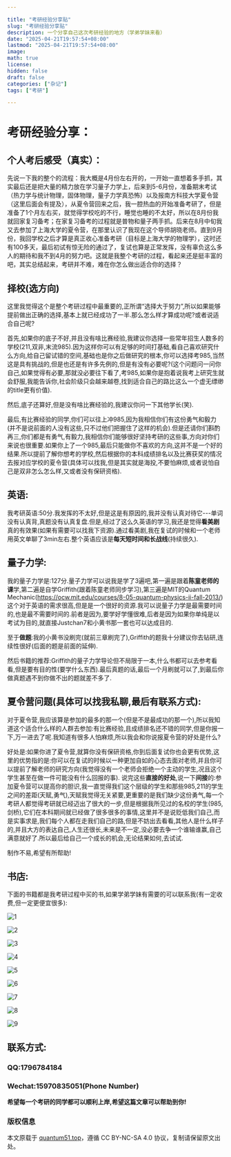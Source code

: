 ```yaml
---

title: "考研经验分享贴"
slug: "考研经验分享贴"
description: 一个分享自己这次考研经验的地方（学弟学妹来看） 
date: "2025-04-21T19:57:54+08:00"
lastmod: "2025-04-21T19:57:54+08:00"
image: 
math: true
license: 
hidden: false
draft: false 
categories: ["杂记"]
tags: ["考研"]

---
```


# 考研经验分享：

## 个人考后感受（真实）：

先说一下我的整个的流程：我大概是4月份左右开的，一开始一直想着多手抓，其实最后还是把大量的精力放在学习量子力学上，后来到5-6月份，准备期末考试（热力学与统计物理，固体物理，量子力学真恐怖）以及报南方科技大学夏令营（这里后面会有提及），从夏令营回来之后，我一腔热血的开始准备考研了，但是准备了1个月左右买，就觉得学校吃的不行，睡觉也睡的不太好，所以在8月份我就回家复习备考；在家复习备考的过程就是普物和量子两手抓。后来在8月中旬我又去参加了上海大学的夏令营，在那里认识了我现在这个导师胡晓老师。直到9月份，我回学校之后才算是真正收心准备考研（目标是上海大学的物理学），这时还有100多天，最后初试有惊无险的通过了，复试也算是正常发挥，没有辜负这么多人的期待和我不到4月的努力吧。这就是我整个考研的过程，看起来还是挺丰富的吧，其实总结起来，考研并不难，难在你怎么做出适合你的选择？

##  择校(选方向)

这里我觉得这个是整个考研过程中最重要的,正所谓“选择大于努力”,所以如果能够提前做出正确的选择,基本上就已经成功了一半.那么怎么样才算成功呢?或者说适合自己呢?

首先,如果你的底子不好,并且没有啥比赛经验,我建议你选择一些常年招生人数多的学校(211,双非,末流985).因为这样你可以有足够的时间打基础,看自己喜欢研究什么方向,给自己留试错的空间,基础也是你之后做研究的根本,你可以选择考985,当然这是具有挑战的,但是也还是有许多先例的,但是有没有必要呢?(这个问题问一问你自己,如果觉得有必要,那就没必要往下看了,考985,如果你是抱着说我考上研究生就会舒服,我能告诉你,社会阶级只会越来越卷,找到适合自己的路比这么一个虚无缥缈的title更有价值).

然后,底子还算好,但是没有啥比赛经验的,我建议你问一下其他学长(笑).

最后,有比赛经验的同学,你们可以往上冲985,因为我相信你们有这份勇气和毅力(并不是说前面的人没有这些,只不过他们把握住了这样的机会).但是还请你们斟酌再三,你们都是有勇气,有毅力,我相信你们能够很好坚持考研的这些事,方向对你们来说也很重要.如果你上了一个985,最后只能做你不喜欢的方向,这并不是一个好的结果.所以提前了解你想考的学校,然后根据你的本科成绩排名以及比赛获奖的情况去报对应学校的夏令营(具体可以找我,但是其实就是海投,不要怕麻烦,或者说怕自己是双非怎么怎么样,又或者没有保研资格).

## 英语:

我考研英语:50分.我发挥的不太好,但是这是有原因的,我并没有认真对待它---单词没有认真背,真题没有认真复盘.但是,经过了这么久英语的学习,我还是觉得**看美剧**真的有效果(如果有需要可以找我下资源).通过看美剧,我在复试的时候和一个老师用英文单聊了3min左右.整个英语应该是**每天短时间和长战线**(持续很久).

## 量子力学:

我的量子力学是:127分.量子力学可以说我是学了3遍吧,第一遍是跟着**陈童老师的课**学,第二遍是自学Griffith(跟着陈童老师同步学习),第三遍是MIT的Quantum Mechanic(https://ocw.mit.edu/courses/8-05-quantum-physics-ii-fall-2013/)这个对于英语的需求很高,但是是一个很好的资源.我可以说量子力学是最需要时间的,也是最不需要时间的.前者是因为,要学好学懂很难,后者是因为如果你单纯是以考试为目的,就直接Justchan7和小黄书那一套也可以达成目的.

至于**做题**:我的小黄书没刷完(就前三章刷完了),Griffith的题我十分建议你去钻研,连续性很好(后面的题是前面的延伸).

然后书籍的推荐:Griffith的量子力学导论但不局限于一本,什么书都可以去参考看看,但是要有目的性(要学什么东西).最后真题的话,最后一个月刷就可以了,到最后你做真题遇不到你做不出的题就差不多了.

## 夏令营问题(具体可以找我私聊,最后有联系方式):

对于夏令营,我应该算是参加的最多的那一个(但是不是最成功的那一个),所以我知道这个适合什么样的人群去参加:有比赛经验,且成绩排名还不错的同学,但是你报一下,万一进去了呢.我知道有很多人怕麻烦,所以我会和你说报夏令营的好处是什么?

好处是:如果你进了夏令营,就算你没有保研资格,你到后面复试你也会更有优势,这里的优势指的是:你可以在复试的时候以一种更加自如的心态去面对老师,并且你可以提前了解老师的研究方向(我觉得没有一个老师会拒绝一个主动的学生,况且这个学生甚至在做一件可能没有什么回报的事).
说完这些**直接的好处**,说一下**间接**的:参加夏令营可以提高你的胆识,我一直觉得我们这个层级的学生和那些985,211的学生之间的差距(天赋,勇气),天赋我觉得无关紧要,更重要的是我们缺少这份勇气,每一个考研人都觉得考研就已经迈出了很大的一步,但是根据我所见过的名校的学生(985,剑桥),它们在本科期间就已经做了很多很多的事情,这里并不是说贬低我们自己,而是实事求是,我们每个人都在走我们自己的路,但是不妨出去看看,其他人是什么样子的,并且大方的表达自己,人生还很长,未来是不一定,没必要去争一个谁输谁赢,自己满意就好了.所以最后给自己一个成长的机会,无论结果如何,去试试.

制作不易,希望有所帮助!



## 书店:

下面的书籍都是我考研过程中买的书,如果学弟学妹有需要的可以联系我(有一定收费,但一定更便宜很多):

![1](/1.jpg)

![2](/2.jpeg)

![3](/3.jpeg)

![4](/4.jpeg)

![5](/5.jpeg)

![6](/6.jpeg)

![7](/7.jpeg)

![8](/8.jpeg)

![9](/9.jpeg)



## 联系方式:

### QQ:1796784184

### Wechat:15970835051(Phone Number)

**希望每一个考研的同学都可以顺利上岸,希望这篇文章可以帮助到你!**



### 版权信息

本文原载于 [quantum51.top](https://quantum51.top)，遵循 CC BY-NC-SA 4.0 协议，复制请保留原文出处。
